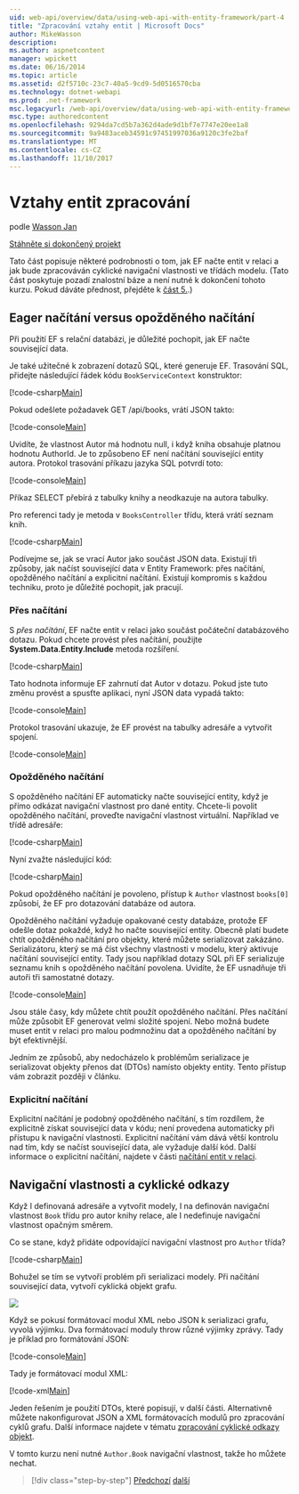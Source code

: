 ```yaml
---
uid: web-api/overview/data/using-web-api-with-entity-framework/part-4
title: "Zpracování vztahy entit | Microsoft Docs"
author: MikeWasson
description: 
ms.author: aspnetcontent
manager: wpickett
ms.date: 06/16/2014
ms.topic: article
ms.assetid: d2f5710c-23c7-40a5-9cd9-5d0516570cba
ms.technology: dotnet-webapi
ms.prod: .net-framework
msc.legacyurl: /web-api/overview/data/using-web-api-with-entity-framework/part-4
msc.type: authoredcontent
ms.openlocfilehash: 9294da7cd5b7a362d4ade9d1bf7e7747e20ee1a8
ms.sourcegitcommit: 9a9483aceb34591c97451997036a9120c3fe2baf
ms.translationtype: MT
ms.contentlocale: cs-CZ
ms.lasthandoff: 11/10/2017
---
```

<a name="handling-entity-relations"></a>Vztahy entit zpracování
====================
podle [Wasson Jan](https://github.com/MikeWasson)

[Stáhněte si dokončený projekt](https://github.com/MikeWasson/BookService)

Tato část popisuje některé podrobnosti o tom, jak EF načte entit v relaci a jak bude zpracováván cyklické navigační vlastnosti ve třídách modelu. (Tato část poskytuje pozadí znalostní báze a není nutné k dokončení tohoto kurzu. Pokud dáváte přednost, přejděte k [část 5.](part-5.md).)

## <a name="eager-loading-versus-lazy-loading"></a>Eager načítání versus opožděného načítání

Při použití EF s relační databázi, je důležité pochopit, jak EF načte související data.

Je také užitečné k zobrazení dotazů SQL, které generuje EF. Trasování SQL, přidejte následující řádek kódu `BookServiceContext` konstruktor:

[!code-csharp[Main](part-4/samples/sample1.cs)]

Pokud odešlete požadavek GET /api/books, vrátí JSON takto:

[!code-console[Main](part-4/samples/sample2.cmd)]

Uvidíte, že vlastnost Autor má hodnotu null, i když kniha obsahuje platnou hodnotu AuthorId. Je to způsobeno EF není načítání související entity autora. Protokol trasování příkazu jazyka SQL potvrdí toto:

[!code-console[Main](part-4/samples/sample3.sql)]

Příkaz SELECT přebírá z tabulky knihy a neodkazuje na autora tabulky.

Pro referenci tady je metoda v `BooksController` třídu, která vrátí seznam knih.

[!code-csharp[Main](part-4/samples/sample4.cs)]

Podívejme se, jak se vrací Autor jako součást JSON data. Existují tři způsoby, jak načíst související data v Entity Framework: přes načítání, opožděného načítání a explicitní načítání. Existují kompromis s každou techniku, proto je důležité pochopit, jak pracují.

### <a name="eager-loading"></a>Přes načítání

S *přes načítání*, EF načte entit v relaci jako součást počáteční databázového dotazu. Pokud chcete provést přes načítání, použijte **System.Data.Entity.Include** metoda rozšíření.

[!code-csharp[Main](part-4/samples/sample5.cs)]

Tato hodnota informuje EF zahrnutí dat Autor v dotazu. Pokud jste tuto změnu provést a spusťte aplikaci, nyní JSON data vypadá takto:

[!code-console[Main](part-4/samples/sample6.cmd)]

Protokol trasování ukazuje, že EF provést na tabulky adresáře a vytvořit spojení.

[!code-console[Main](part-4/samples/sample7.cmd)]

### <a name="lazy-loading"></a>Opožděného načítání

S opožděného načítání EF automaticky načte související entity, když je přímo odkázat navigační vlastnost pro dané entity. Chcete-li povolit opožděného načítání, proveďte navigační vlastnost virtuální. Například ve třídě adresáře:

[!code-csharp[Main](part-4/samples/sample8.cs?highlight=6)]

Nyní zvažte následující kód:

[!code-csharp[Main](part-4/samples/sample9.cs)]

Pokud opožděného načítání je povoleno, přístup k `Author` vlastnost `books[0]` způsobí, že EF pro dotazování databáze od autora.

Opožděného načítání vyžaduje opakované cesty databáze, protože EF odešle dotaz pokaždé, když ho načte související entity. Obecně platí budete chtít opožděného načítání pro objekty, které můžete serializovat zakázáno. Serializátoru, který se má číst všechny vlastnosti v modelu, který aktivuje načítání související entity. Tady jsou například dotazy SQL při EF serializuje seznamu knih s opožděného načítání povolena. Uvidíte, že EF usnadňuje tři autoři tři samostatné dotazy.

[!code-console[Main](part-4/samples/sample10.sql)]

Jsou stále časy, kdy můžete chtít použít opožděného načítání. Přes načítání může způsobit EF generovat velmi složité spojení. Nebo možná budete muset entit v relaci pro malou podmnožinu dat a opožděného načítání by být efektivnější.

Jedním ze způsobů, aby nedocházelo k problémům serializace je serializovat objekty přenos dat (DTOs) namísto objekty entity. Tento přístup vám zobrazit později v článku.

### <a name="explicit-loading"></a>Explicitní načítání

Explicitní načítání je podobný opožděného načítání, s tím rozdílem, že explicitně získat související data v kódu; není provedena automaticky při přístupu k navigační vlastnosti. Explicitní načítání vám dává větší kontrolu nad tím, kdy se načíst související data, ale vyžaduje další kód. Další informace o explicitní načítání, najdete v části [načítání entit v relaci](https://msdn.microsoft.com/en-us/data/jj574232#explicit).

## <a name="navigation-properties-and-circular-references"></a>Navigační vlastnosti a cyklické odkazy

Když I definovaná adresáře a vytvořit modely, I na definován navigační vlastnost `Book` třídu pro autor knihy relace, ale I nedefinuje navigační vlastnost opačným směrem.

Co se stane, když přidáte odpovídající navigační vlastnost pro `Author` třída?

[!code-csharp[Main](part-4/samples/sample11.cs?highlight=7)]

Bohužel se tím se vytvoří problém při serializaci modely. Při načítání související data, vytvoří cyklická objekt grafu.

![](part-4/_static/image1.png)

Když se pokusí formátovací modul XML nebo JSON k serializaci grafu, vyvolá výjimku. Dva formátovací moduly throw různé výjimky zprávy. Tady je příklad pro formátování JSON:

[!code-console[Main](part-4/samples/sample12.cmd)]

Tady je formátovací modul XML:

[!code-xml[Main](part-4/samples/sample13.xml)]

Jeden řešením je použití DTOs, které popisují, v další části. Alternativně můžete nakonfigurovat JSON a XML formátovacích modulů pro zpracování cyklů grafu. Další informace najdete v tématu [zpracování cyklické odkazy objekt](../../formats-and-model-binding/json-and-xml-serialization.md#handling_circular_object_references).

V tomto kurzu není nutné `Author.Book` navigační vlastnost, takže ho můžete nechat.

>[!div class="step-by-step"]
[Předchozí](part-3.md)
[další](part-5.md)
